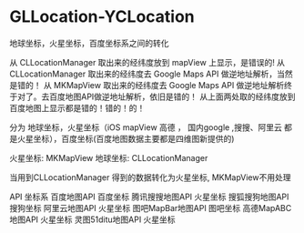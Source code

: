 GLLocation-YCLocation
=====================

地球坐标，火星坐标，百度坐标系之间的转化

从 CLLocationManager 取出来的经纬度放到 mapView 上显示，是错误的!
 从 CLLocationManager 取出来的经纬度去 Google Maps API 做逆地址解析，当然是错的！
 从 MKMapView 取出来的经纬度去 Google Maps API 做逆地址解析终于对了。去百度地图API做逆地址解析，依旧是错的！
 从上面两处取的经纬度放到百度地图上显示都是错的！错的！的！
 
 分为 地球坐标，火星坐标（iOS mapView 高德 ， 国内google ,搜搜、阿里云 都是火星坐标），百度坐标(百度地图数据主要都是四维图新提供的)
 
 火星坐标: MKMapView
 地球坐标: CLLocationManager
 
 当用到CLLocationManager 得到的数据转化为火星坐标, MKMapView不用处理
 
 
 API                坐标系
 百度地图API         百度坐标
 腾讯搜搜地图API      火星坐标
 搜狐搜狗地图API      搜狗坐标
 阿里云地图API       火星坐标
 图吧MapBar地图API   图吧坐标
 高德MapABC地图API   火星坐标
 灵图51ditu地图API   火星坐标
 
